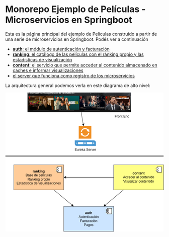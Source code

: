 
# Monorepo Ejemplo de Películas - Microservicios en Springboot

Esta es la página principal del ejemplo de Películas construido a partir de una serie de microservicios en Springboot. Podés ver a continuación

- [**auth**: el módulo de autenticación y facturación](./peliculas-microservice-auth/README.md)
- [**ranking**: el catálogo de las películas con el ránking propio y las estadísticas de visualización](./peliculas-microservice-ranking/README.md)
- [**content**: el servicio que permite acceder al contenido almacenado en caches e informar visualizaciones](./pelicula-microservice-content/README.md)
- [el server que funciona como registro de los microservicios](./peliculas-microservice-registry/README.md)

La arquitectura general podemos verla en este diagrama de alto nivel:

![diagrama microservicios](images/Microservicios%20Peliculas.drawio.png)

